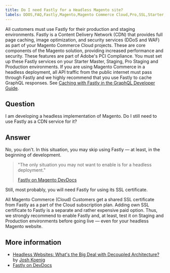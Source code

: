 ```yaml
---
title: Do I need Fastly for a Headless Magento site?
labels: DDOS,FAQ,Fastly,Magento,Magento Commerce Cloud,Pro,SSL,Starter,WAF,headless,production,staging
---
```


<p class="info">All customers must use Fastly for their production and staging environments. Fastly is a Content Delivery Network (CDN) that provides full page caching, image optimization, and security services (DDoS and WAF) as part of your Magento Commerce Cloud projects. These are core components of the Magento solution, providing increased performance and security. These features are part of Adobe's PCI Compliance. You must set up these Fastly services on your Starter Master, Staging, Pro Staging and Production environments. If you are using Magento Commerce in a headless deployment, all API traffic from the public internet must pass through Fastly and we highly recommend that you use Fastly to cache GraphQL responses. See <a href="https://devdocs.magento.com/guides/v2.3/graphql/caching.html#caching-with-fastly">Caching with Fastly in the GraphQL Developer Guide</a>.</p>

## Question

I am developing a headless implementation of Magento. Do I still need to use Fastly as a CDN service for it?

## Answer

No, you don't. In this situation, you may skip using Fastly — at least, in the beginning of development.

>  
> "The only situation you may not want to enable is for a headless deployment."
> 
> [Fastly on Magento DevDocs](https://devdocs.magento.com/cloud/cdn/cloud-fastly.html)
> 

Still, most probably, you will need Fastly for using its SSL certificate.

All Magento Commerce (Cloud) Customers get a shared SSL certificate from Fastly as a part of the Cloud subscription plan. Adding own SSL certificate to Fastly is a separate and rather expensive paid option. Thus, we strongly recommend to enable Fastly and, at least, test it on Staging and Production environments before going live — even for your headless Magento website.

## More information

* [Headless Websites: What's the Big Deal with Decoupled Architecture?](https://pantheon.io/blog/headless-websites-whats-big-deal-decoupled-architecture) by [Josh Koenig](https://pantheon.io/team/josh-koenig)
* [Fastly on DevDocs](https://devdocs.magento.com/cloud/cdn/cloud-fastly.html)